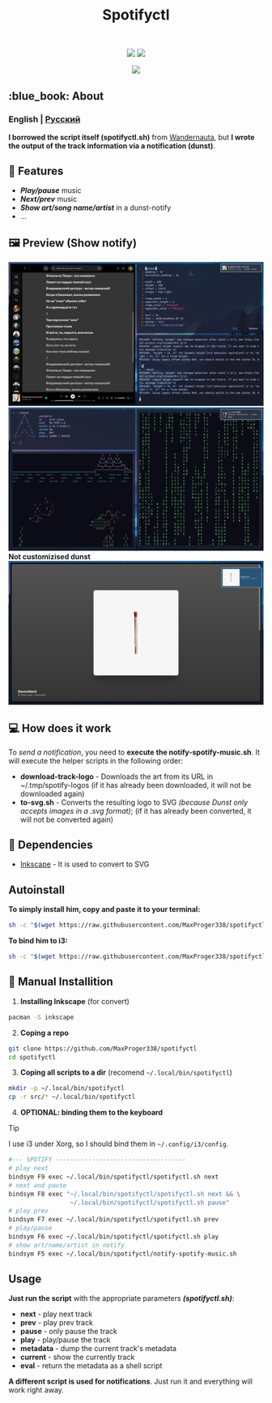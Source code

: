 <h1 align="center">Spotifyctl</h1>

<!-- BADGES -->
</br>
<p align="center">
  <img src="https://img.shields.io/github/issues/MaxProger338/spotifyctl?style=for-the-badge">
  <img src="https://img.shields.io/github/repo-size/MaxProger338/spotifyctl?style=for-the-badge">
</p>
<p align="center">
  <img src="https://img.shields.io/github/downloads/MaxProger338/spotifyctl/total">
</p>

<!-- ABOUT -->
<h2 align="left"> :blue_book: About</h2>

### **English** | [Русский](docs/README_RU.md)

__I borrowed the script itself (spotifyctl.sh)__ from [Wandernauta](https://gist.github.com/wandernauta/6800547), but **I wrote the output of the track information via a notification (dunst)**.

<!-- FEATURES -->
## 🚀 Features
* ***Play/pause*** music
* ***Next/prev*** music
* ***Show art/song name/artist*** in a dunst-notify
* ...

<!-- PREVIEW -->
## 🖼️ Preview (Show notify)
![preview](docs/assets/preview/2.png)
![preview](docs/assets/preview/3.png)
**Not customizised dunst**
![preview](docs/assets/preview/1.png)

<!-- HOW DOES IT WORK -->
## 💻 How does it work 
To *send a notification*, you need to **execute the notify-spotify-music.sh**.
It will execute the helper scripts in the following order:

- **download-track-logo** - Downloads the art from its URL in ~/.tmp/spotify-logos (if it has already been downloaded, it will not be downloaded again)
- **to-svg.sh** - Converts the resulting logo to SVG *(because Dunst only accepts images in a .svg format)*; (if it has already been converted, it will not be converted again)


<!-- DEPENDENCIES -->
## 🗿 Dependencies

- [Inkscape](https://inkscape.org/) - It is used to convert to SVG

<!-- INSTALLITION -->
## Autoinstall

**To simply install him, copy and paste it to your terminal:**
```bash
sh -c "$(wget https://raw.githubusercontent.com/MaxProger338/spotifyctl/refs/heads/main/scripts/install.sh -O -)"
```

**To bind him to i3:**
```bash
sh -c "$(wget https://raw.githubusercontent.com/MaxProger338/spotifyctl/refs/heads/main/scripts/bind_i3.sh -O -)"
```

## 📘 Manual Installition

1. **Installing Inkscape** (for convert)
```bash
pacman -S inkscape 
```
2. **Coping a repo**
```bash
git clone https://github.com/MaxProger338/spotifyctl
cd spotifyctl
```
3. **Coping all scripts to a dir** (recomend `~/.local/bin/spotifyctl`)
```bash
mkdir -p ~/.local/bin/spotifyctl
cp -r src/* ~/.local/bin/spotifyctl
```
4. **OPTIONAL: binding them to the keyboard** 

> [!TIP]
> I use i3 under Xorg, so I should bind them in `~/.config/i3/config`.

```bash
#--- SPOTIFY ------------------------------------
# play next
bindsym F9 exec ~/.local/bin/spotifyctl/spotifyctl.sh next
# next and pause
bindsym F8 exec "~/.local/bin/spotifyctl/spotifyctl.sh next && \
                 ~/.local/bin/spotifyctl/spotifyctl.sh pause"
# play prev
bindsym F7 exec ~/.local/bin/spotifyctl/spotifyctl.sh prev
# play/pause
bindsym F6 exec ~/.local/bin/spotifyctl/spotifyctl.sh play
# show art/name/artist in notify
bindsym F5 exec ~/.local/bin/spotifyctl/notify-spotify-music.sh
```

<!-- USAGE -->
## Usage

**Just run the script** with the appropriate parameters ***(spotifyctl.sh)***:

- **next** - play next track
- **prev** - play prev track
- **pause** - only pause the track
- **play** - play/pause the track
- **metadata** - dump the current track's metadata
- **current** - show the currently track
- **eval** - return the metadata as a shell script

**A different script is used for notifications**. Just run it and everything will work right away.
